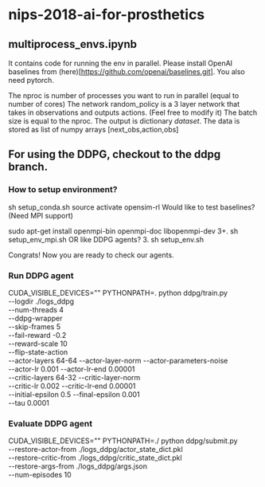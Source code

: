 # nips-2018-ai-for-prosthetics

## multiprocess\_envs.ipynb
It contains code for running the env in parallel. Please install OpenAI baselines
from (here)[https://github.com/openai/baselines.git]. You also need pytorch.

The nproc is number of processes you want to run in parallel (equal to number of cores)
The network random\_policy is a 3 layer network that takes in observations and outputs actions. (Feel free to modify it)
The batch size is equal to the nproc.
The output is dictionary _dataset_. The data is stored as list of numpy arrays [next\_obs,action,obs]


## For using the DDPG, checkout to the ddpg branch.

### How to setup environment?
sh setup_conda.sh
source activate opensim-rl
Would like to test baselines? (Need MPI support)

sudo apt-get install openmpi-bin openmpi-doc libopenmpi-dev 3+. sh setup_env_mpi.sh
OR like DDPG agents? 3. sh setup_env.sh

Congrats! Now you are ready to check our agents.

### Run DDPG agent
CUDA_VISIBLE_DEVICES="" PYTHONPATH=. python ddpg/train.py \
    --logdir ./logs_ddpg \
    --num-threads 4 \
    --ddpg-wrapper \
    --skip-frames 5 \
    --fail-reward -0.2 \
    --reward-scale 10 \
    --flip-state-action \
    --actor-layers 64-64 --actor-layer-norm --actor-parameters-noise \
    --actor-lr 0.001 --actor-lr-end 0.00001 \
    --critic-layers 64-32 --critic-layer-norm \
    --critic-lr 0.002 --critic-lr-end 0.00001 \
    --initial-epsilon 0.5 --final-epsilon 0.001 \
    --tau 0.0001

### Evaluate DDPG agent
CUDA_VISIBLE_DEVICES="" PYTHONPATH=./ python ddpg/submit.py \
    --restore-actor-from ./logs_ddpg/actor_state_dict.pkl \
    --restore-critic-from ./logs_ddpg/critic_state_dict.pkl \
    --restore-args-from ./logs_ddpg/args.json \
    --num-episodes 10

